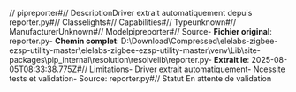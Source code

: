 // pipreporter#// DescriptionDriver extrait automatiquement depuis reporter.py#// Classelights#// Capabilities#// Typeunknown#// ManufacturerUnknown#// Modelpipreporter#// Source- **Fichier original**: reporter.py- **Chemin complet**: D:\Download\Compressed\elelabs-zigbee-ezsp-utility-master\elelabs-zigbee-ezsp-utility-master\venv\Lib\site-packages\pip\_internal\resolution\resolvelib\reporter.py- **Extrait le**: 2025-08-05T08:33:38.775Z#// Limitations- Driver extrait automatiquement- Ncessite tests et validation- Source: reporter.py#// Statut En attente de validation